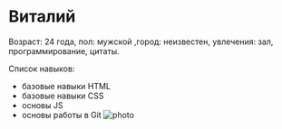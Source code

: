 # Виталий

Возраст: 24 года, пол: мужской ,город: неизвестен, увлечения: зал, программирование, цитаты.

Список навыков:

- базовые навыки HTML
- базовые навыки CSS
- основы JS
- основы работы в Git
  ![photo](./img%3A/%D1%86%D0%B8%D1%82%D0%B0%D1%82%D0%B0.jpeg)
